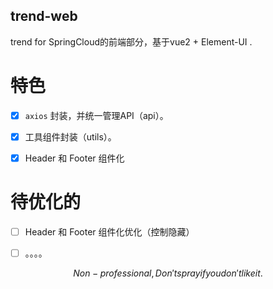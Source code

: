 trend-web
-------------
trend for SpringCloud的前端部分，基于vue2 + Element-UI .

# 特色
- [x] `axios` 封装，并统一管理API（api）。
- [x] 工具组件封装（utils）。
- [x] Header 和 Footer 组件化


# 待优化的
- [ ] Header 和 Footer 组件化优化（控制隐藏）
- [ ] 。。。。



$$ Non-professional, Don't spray if you don't like it. $$

